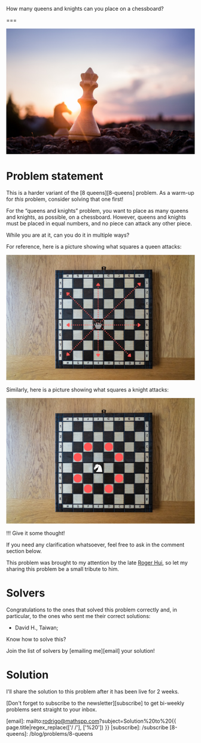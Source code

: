 How many queens and knights can you place on a chessboard?

===

![A white chess queen and black chess knight's silhouettes against the sun.](thumbnail.png "Photo by ᴊᴀᴄʜʏᴍ ᴍɪᴄʜᴀʟ on Unsplash.")

# Problem statement

This is a harder variant of the [8 queens][8-queens] problem.
As a warm-up for _this_ problem, consider solving that one first!

For the “queens and knights” problem,
you want to place as many queens and knights, as possible, on a chessboard.
However, queens and knights must be placed in equal numbers,
and no piece can attack any other piece.

While you are at it, can you do it in multiple ways?

For reference, here is a picture showing what squares a queen attacks:

![Chessboard with a queen and the squares under attack.](_queen_attack.png "Squares under attack by a queen.")

Similarly, here is a picture showing what squares a knight attacks:

![Chessboard with a knight and the squares under attack.](_knight_attack.png "Squares under attack by a knight.")


!!! Give it some thought!

If you need any clarification whatsoever, feel free to ask in the comment section below.

This problem was brought to my attention by the late [Roger Hui][roger-hui],
so let my sharing this problem be a small tribute to him.


# Solvers

Congratulations to the ones that solved this problem correctly and, in particular, to the ones
who sent me their correct solutions:

 - David H., Taiwan;

Know how to solve this?

Join the list of solvers by [emailing me][email] your solution!


# Solution

I'll share the solution to this problem after it has been live for 2 weeks.


[Don't forget to subscribe to the newsletter][subscribe] to get bi-weekly
problems sent straight to your inbox.

[email]: mailto:rodrigo@mathspp.com?subject=Solution%20to%20{{ page.title|regex_replace(['/ /'], ['%20']) }}
[subscribe]: /subscribe
[8-queens]: /blog/problems/8-queens

[roger-hui]: https://rogerhui.rip/
